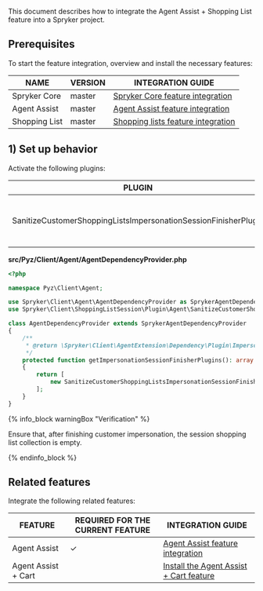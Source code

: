 

This document describes how to integrate the Agent Assist + Shopping List feature into a Spryker project.

## Prerequisites

To start the feature integration, overview and install the necessary features:

| NAME          | VERSION | INTEGRATION GUIDE                                            |
| ------------- | ------- | ------------------------------------------------------------ |
| Spryker Core  | master  | [Spryker Core feature integration](/docs/scos/dev/feature-integration-guides/{{page.version}}/spryker-core-feature-integration.html) |
| Agent Assist  | master  | [Agent Assist feature integration](/docs/pbc/all/user-management/{{page.version}}/install-and-upgrade/install-the-agent-assist-feature.html) |
| Shopping List | master  | [Shopping lists feature integration](/docs/pbc/all/shopping-list-and-wishlist/{{page.version}}/base-shop/install-and-upgrade/integrate-the-shopping-lists-feature.html) |

## 1) Set up behavior

Activate the following plugins:

| PLUGIN  | SPECIFICATION | PREREQUISITES | NAMESPACE  |
| -------------------- | ----------------- | ------------- | ------------------ |
| SanitizeCustomerShoppingListsImpersonationSessionFinisherPlugin | Removes a customer shopping list collection from the session. | None          | Spryker\Client\ShoppingListSession\Plugin\Agent |

**src/Pyz/Client/Agent/AgentDependencyProvider.php**

```php
<?php

namespace Pyz\Client\Agent;

use Spryker\Client\Agent\AgentDependencyProvider as SprykerAgentDependencyProvider;
use Spryker\Client\ShoppingListSession\Plugin\Agent\SanitizeCustomerShoppingListsImpersonationSessionFinisherPlugin;

class AgentDependencyProvider extends SprykerAgentDependencyProvider
{
    /**
     * @return \Spryker\Client\AgentExtension\Dependency\Plugin\ImpersonationSessionFinisherPluginInterface[]
     */
    protected function getImpersonationSessionFinisherPlugins(): array
    {
        return [
            new SanitizeCustomerShoppingListsImpersonationSessionFinisherPlugin(),
        ];
    }
}
```

{% info_block warningBox "Verification" %}

Ensure that, after finishing customer impersonation, the session shopping list collection is empty.

{% endinfo_block %}

## Related features

Integrate the following related features:

| FEATURE  | REQUIRED FOR THE CURRENT FEATURE | INTEGRATION GUIDE |
| ---------- | ---------------- | ----------------- |
| Agent Assist | ✓      | [Agent Assist feature integration](/docs/pbc/all/user-management/{{page.version}}/install-and-upgrade/install-the-agent-assist-feature.html) |
| Agent Assist + Cart |       | [Install the Agent Assist + Cart feature](/docs/pbc/all/user-management/{{page.version}}/install-and-upgrade/install-the-agent-assist-cart-feature.html) |
